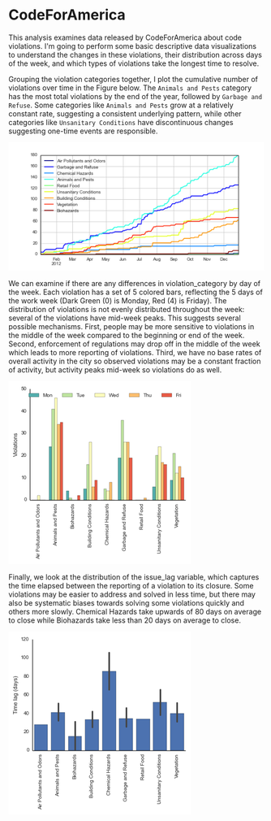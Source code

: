 CodeForAmerica
==============

This analysis examines data released by CodeForAmerica about code violations. I'm going to perform some basic descriptive data visualizations to understand the changes in these violations, their distribution across days of the week, and which types of violations take the longest time to resolve.

Grouping the violation categories together, I plot the cumulative number of violations over time in the Figure below. The `Animals and Pests` category has the most total violations by the end of the year, followed by `Garbage and Refuse`. Some categories like `Animals and Pests` grow at a relatively constant rate, suggesting a consistent underlying pattern, while other categories like `Unsanitary Conditions` have discontinuous changes suggesting one-time events are responsible.

![Cumulative changes across categories](cumulative_changes.png)

We can examine if there are any differences in violation_category by day of the week. Each violation has a set of 5 colored bars, reflecting the 5 days of the work week (Dark Green (0) is Monday, Red (4) is Friday). The distribution of violations is not evenly distributed throughout the week: several of the violations have mid-week peaks. This suggests several possible mechanisms. First, people may be more sensitive to violations in the middle of the week compared to the beginning or end of the week. Second, enforcement of regulations may drop off in the middle of the week which leads to more reporting of violations. Third, we have no base rates of overall activity in the city so observed violations may be a constant fraction of activity, but activity peaks mid-week so violations do as well.

![Violations by day of week](days_of_week.png)

Finally, we look at the distribution of the issue_lag variable, which captures the time elapsed between the reporting of a violation to its closure. Some violations may be easier to address and solved in less time, but there may also be systematic biases towards solving some violations quickly and others more slowly. Chemical Hazards take upwards of 80 days on average to close while Biohazards take less than 20 days on average to close.

![Time lag to resolve violations](time_lag.png)